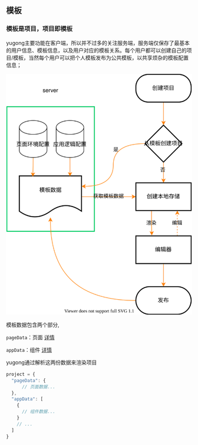 ## 模板

### 模板是项目，项目即模板
yugong主要功能在客户端，所以并不过多的关注服务端，服务端仅保存了最基本的用户信息、模板信息，以及用户对应的模板关系。每个用户都可以创建自己的项目/模板，当然每个用户可以把个人模板发布为公共模板，以共享烦杂的模板配置信息；

![Minion](./template.drawio.svg)

模板数据包含两个部分,

 `pageData`：页面  [详情](./../page/README.md)
 
 `appData`：组件  [详情](./../component/README.md) 
 
 yugong通过解析这两份数据来渲染项目

```javascript
project = {
  "pageData": {
      // 页面数据...
  },
  "appData": [
    {
      // 组件数据...
    }
    // ...
  ]
}
```



